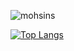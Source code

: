 
![mohsins](https://github-readme-stats.vercel.app/api?username=mohsinparay&show_icons=true&theme=radical)

[![Top Langs](https://github-readme-stats.vercel.app/api/top-langs/?username=mohsinparay&layout=compact)](https://github.com/mohsinparay/)
